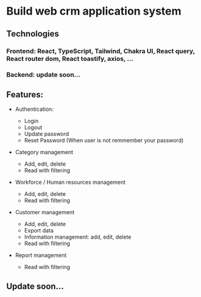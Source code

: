 # Build web crm application system

## Technologies

### Frontend: React, TypeScript, Tailwind, Chakra UI, React query, React router dom, React toastify, axios, ...

### Backend: update soon...

## Features:

-   Authentication:

    -   Login
    -   Logout
    -   Update password
    -   Reset Password (When user is not remmember your password)

-   Category management

    -   Add, edit, delete
    -   Read with filtering

-   Workforce / Human resources management

    -   Add, edit, delete
    -   Read with filtering

-   Customer management

    -   Add, edit, delete
    -   Export data
    -   Information management: add, edit, delete
    -   Read with filtering

-   Report management
    -   Read with filtering

## Update soon...
